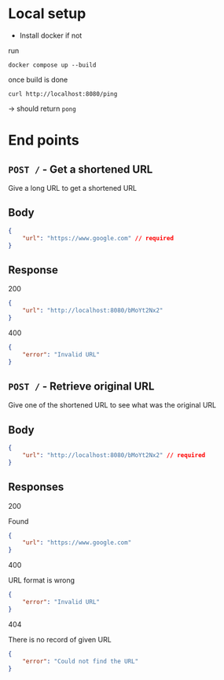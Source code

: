 # Local setup

- Install docker if not

run

```
docker compose up --build
```

once build is done

```
curl http://localhost:8080/ping
```

-> should return `pong`

# End points

## `POST /` - Get a shortened URL

Give a long URL to get a shortened URL

## Body

```json
{
	"url": "https://www.google.com" // required
}
```

## Response

200

```json
{
	"url": "http://localhost:8080/bMoYt2Nx2"
}
```

400

```json
{
	"error": "Invalid URL"
}
```

## `POST /` - Retrieve original URL

Give one of the shortened URL to see what was the original URL

## Body

```json
{
	"url": "http://localhost:8080/bMoYt2Nx2" // required
}
```

## Responses

200

Found

```json
{
	"url": "https://www.google.com"
}
```

400

URL format is wrong

```json
{
	"error": "Invalid URL"
}
```

404

There is no record of given URL

```json
{
	"error": "Could not find the URL"
}
```

